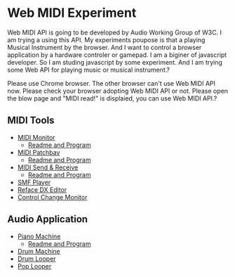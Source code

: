 # Web MIDI Experiment

Web MIDI API is going to be developed by Audio Working Group of W3C. I am trying a using this API. My experiments poupose is that a playing Musical Instrument by the browser. And I want to control a browser application by a hardware controler or gamepad. I am a biginer of javascript developer. So I am studing javascript by some experiment. And I am trying some Web API for playing music or musical instrument.?

Please use Chrome browser. The other browser can't use Web MIDI API now. Please check your browser adopting Web MIDI API or not. Please open the blow page and "MIDI read!" is displaied, you can use Web MIDI API.?

## MIDI Tools
- [MIDI Monitor](https://mikatahara.github.io/MidiMonitor/)
  - [Readme and Program](https://github.com/mikatahara/MidiMonitor/tree/gh-pages)
- [MIDI Patchbay](https://mikatahara.github.io/MIDI-patchbay/)
  - [Readme and Program](https://github.com/mikatahara/MIDI-patchbay/tree/gh-pages)
- [MIDI Send & Receive](https://mikatahara.github.io/SendReceive/)
  - [Readme and Program](https://github.com/mikatahara/SendReceive/tree/gh-pages)
- [SMF Player](https://mikatahara.github.io/SmfPlayer/)
- [Reface DX Editor](https://mikatahara.github.io/RefaceDX/)
- [Control Change Monitor](https://mikatahara.github.io/ControlChangeMonitor/)

## Audio Application
- [Piano Machine](https://mikatahara.github.io/PianoMachine/)
  - [Readme and Program](https://github.com/mikatahara/PianoMachine/tree/gh-pages)
- [Drum Machine](https://mikatahara.github.io/DrumMachine/)
- [Drum Looper](https://mikatahara.github.io/DrumSequencer/)
- [Pop Looper](https://mikatahara.github.io/Pop-Looper/)

